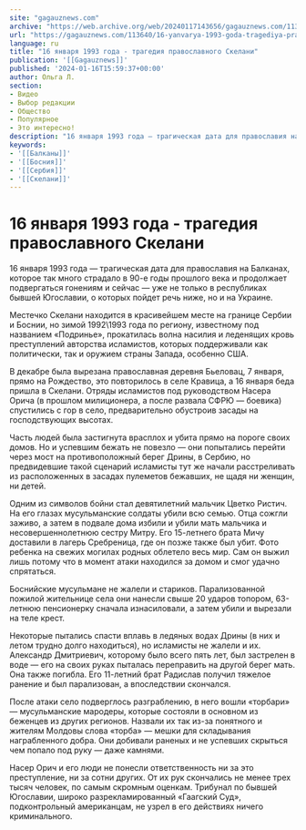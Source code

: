```yaml
---
site: "gagauznews.com"
archive: "https://web.archive.org/web/20240117143656/gagauznews.com/113640/16-yanvarya-1993-goda-tragediya-pravoslavnogo-skelani.html"
url: "https://gagauznews.com/113640/16-yanvarya-1993-goda-tragediya-pravoslavnogo-skelani.html"
language: ru
title: "16 января 1993 года - трагедия православного Скелани"
publication: '[[Gagauznews]]'
published: '2024-01-16T15:59:37+00:00'
author: Ольга Л.
section:
- Видео
- Выбор редакции
- Общество
- Популярное
- Это интересно!
description: "16 января 1993 года — трагическая дата для православия на Балканах, которое так много страдало в 90-е годы прошлого века и продолжает подвергаться гонениям и сейчас — уже не только в республиках бывшей Югославии, о которых пойдет речь ниже, но и на Украине. Местечко Скелани находится в красивейшем месте на границе Сербии и Боснии, но зимой 1992\\1993 года по региону, известному под названием «Подринье», прокатилась волна насилия и леденящих кровь преступлений авторства исламистов, которых поддерживали как политически, так и оружием страны Запада, особенно США. В декабре была вырезана православная деревня Бьеловац, 7 января, прямо на Рождество, это повторилось в селе […]"
keywords:
- '[[Балканы]]'
- '[[Босния]]'
- '[[Сербия]]'
- '[[Скелани]]'
---
```


# 16 января 1993 года - трагедия православного Скелани

16 января 1993 года — трагическая дата для православия на Балканах, которое так много страдало в 90-е годы прошлого века и продолжает подвергаться гонениям и сейчас — уже не только в республиках бывшей Югославии, о которых пойдет речь ниже, но и на Украине.

Местечко Скелани находится в красивейшем месте на границе Сербии и Боснии, но зимой 1992\1993 года по региону, известному под названием «Подринье», прокатилась волна насилия и леденящих кровь преступлений авторства исламистов, которых поддерживали как политически, так и оружием страны Запада, особенно США.

В декабре была вырезана православная деревня Бьеловац, 7 января, прямо на Рождество, это повторилось в селе Кравица, а 16 января беда пришла в Скелани. Отряды исламистов под руководством Насера Орича (в прошлом милиционера, а после развала СФРЮ — боевика) спустились с гор в село, предварительно обустроив засады на господствующих высотах.

Часть людей была застигнута врасплох и убита прямо на пороге своих домов. Но и успевшим бежать не повезло — они попытались перейти через мост на противоположный берег Дрины, в Сербию, но предвидевшие такой сценарий исламисты тут же начали расстреливать из расположенных в засадах пулеметов бежавших, не щадя ни женщин, ни детей.

Одним из символов бойни стал девятилетний мальчик Цветко Ристич. На его глазах мусульманские солдаты убили всю семью. Отца сожгли заживо, а затем в подвале дома избили и убили мать мальчика и несовершеннолетнюю сестру Митру. Его 15-летнего брата Мичу доставили в лагерь Сребреница, где он позже также был убит. Фото ребенка на свежих могилах родных облетело весь мир. Сам он выжил лишь потому что в момент атаки находился за домом и смог удачно спрятаться.

Боснийские мусульмане не жалели и стариков. Парализованной пожилой жительнице села они нанесли свыше 20 ударов топором, 63-летнюю пенсионерку сначала изнасиловали, а затем убили и вырезали на теле крест.

Некоторые пытались спасти вплавь в ледяных водах Дрины (в них и летом трудно долго находиться), но исламисты не жалели и их. Александр Дмитриевич, которому было всего пять лет, был застрелен в воде — его на своих руках пыталась переправить на другой берег мать. Она также погибла. Его 11-летний брат Радислав получил тяжелое ранение и был парализован, а впоследствии скончался.

После атаки село подверглось разграблению, в него вошли «торбари» — мусульманские мародеры, которые состояли в основном из беженцев из других регионов. Назвали их так из-за понятного и жителям Молдовы слова «торба» — мешки для складывания награбленного добра. Они добивали раненых и не успевших скрыться чем попало под руку — даже камнями.

Насер Орич и его люди не понесли ответственность ни за это преступление, ни за сотни других. От их рук скончались не менее трех тысяч человек, по самым скромным оценкам. Трибунал по бывшей Югославии, широко разрекламированный «Гаагский Суд», подконтрольный американцам, не узрел в его действиях ничего криминального.
